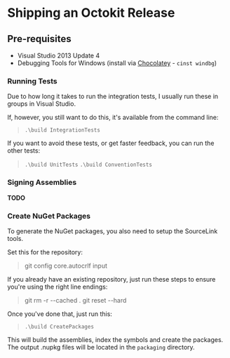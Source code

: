 # Shipping an Octokit Release

## Pre-requisites

 - Visual Studio 2013 Update 4
 - Debugging Tools for Windows (install via [Chocolatey](http://chocolatey.org) - `cinst windbg`)

### Running Tests

Due to how long it takes to run the integration tests, I usually run these in groups in Visual Studio.

If, however, you still want to do this, it's available from the command line:

> `.\build IntegrationTests`

If you want to avoid these tests, or get faster feedback, you can run the other
tests:

> `.\build UnitTests`
> `.\build ConventionTests`

### Signing Assemblies

**TODO**

### Create NuGet Packages

To generate the NuGet packages, you also need to setup the SourceLink tools.

Set this for the repository:

> git config core.autocrlf input

If you already have an existing repository, just run these steps to ensure you're using the right line endings:

> git rm -r --cached .
> git reset --hard

Once you've done that, just run this:

> `.\build CreatePackages`

This will build the assemblies, index the symbols and create the packages. The
output .nupkg files will be located in the `packaging` directory.
